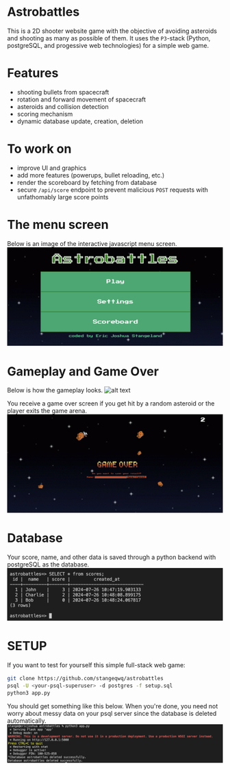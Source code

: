 # Astrobattles
This is a 2D shooter website game with the objective of avoiding asteroids and shooting as many as possible of them. It uses the `P3`-stack (Python, postgreSQL, and progessive web technologies) for a simple web game.
# Features
- shooting bullets from spacecraft
- rotation and forward movement of spacecraft
- asteroids and collision detection
- scoring mechanism
- dynamic database update, creation, deletion
# To work on
- improve UI and graphics
- add more features (powerups, bullet reloading, etc.)
- render the scoreboard by fetching from database
- secure `/api/score` endpoint to prevent malicious `POST` requests with unfathomably large score points

# The menu screen
Below is an image of the interactive javascript menu screen.
![alt text](https://github.com/stangeqwq/astrobattles/blob/main/static/assets/start.png)
# Gameplay and Game Over
Below is how the gameplay looks.
![alt text](https://github.com/stangeqwq/astrobattles/blob/main/static/assets/gameplay.gif)

You receive a game over screen if you get hit by a random asteroid or the player exits the game arena.
![alt text](https://github.com/stangeqwq/astrobattles/blob/main/static/assets/GameOverAsteroid.png)

# Database
Your score, name, and other data is saved through a python backend with postgreSQL as the database.
![alt text](https://github.com/stangeqwq/astrobattles/blob/main/static/assets/functionaldatabase.png)

# SETUP
If you want to test for yourself this simple full-stack web game:
```bash
git clone https://github.com/stangeqwq/astrobattles
psql -U <your-psql-superuser> -d postgres -f setup.sql
python3 app.py
```

You should get something like this below. When you're done, you need not worry about messy data on your psql server since the database is deleted automatically.
![alt text](https://github.com/stangeqwq/astrobattles/blob/main/static/assets/dynamicdatabasedeletion.png)

